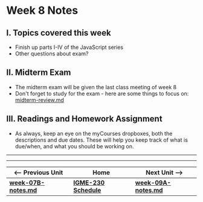 # Week 8 Notes

## I. Topics covered this week
- Finish up parts I-IV of the JavaScript series
- Other questions about exam?

## II. Midterm Exam
- The midterm exam will be given the last class meeting of week 8
- Don't forget to study for the exam - here are some things to focus on: [midterm-review.md](../exams/midterm-review.md)

## III. Readings and Homework Assignment
- As always, keep an eye on the myCourses dropboxes, both the descriptions and due dates. These will help you keep track of what is due/when, and what you should be working on.


<hr><hr>

| <-- Previous Unit | Home | Next Unit -->
| --- | --- | --- 
| [**week-07B-notes.md**](week-07B-notes.md)     |  [**IGME-230 Schedule**](../schedule.md) | [**week-09A-notes.md**](week-09A-notes.md)

